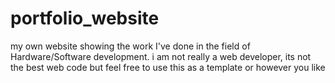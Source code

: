 # portfolio_website
my own website showing the work I've done in the field of Hardware/Software development.
i am not really a web developer, its not the best web code but feel free to use this as a template or however you like
